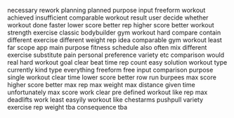 necessary rework planning planned purpose input freeform workout achieved insufficient comparable workout result user decide whether workout done faster lower score better rep higher score better workout strength exercise classic bodybuilder gym workout hard compare contain different exercise different weight rep idea comparable gym workout least far scope app main purpose fitness schedule also often mix different exercise substitute pain personal preference variety etc comparison would real hard workout goal clear beat time rep count easy solution workout type currently kind type everything freeform free input comparison purpose single workout clear time lower score better row run burpees max score higher score better max rep max weight max distance given time unfortunately max score work clear pre defined workout like rep max deadlifts work least easyily workout like chestarms pushpull variety exercise rep weight tba consequence tba